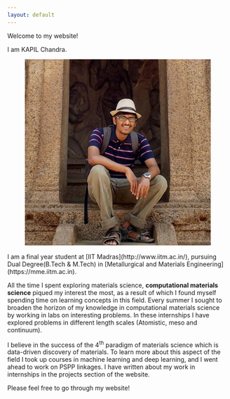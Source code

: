 ```yaml
---
layout: default
---
```


Welcome to my website!

I am KAPIL Chandra.

<figure>
<img class="home" src="/assets/profile_pic.jpg" alt="Me">

</figure>
I am a final year student at [IIT Madras](http://www.iitm.ac.in/), pursuing Dual Degree(B.Tech & M.Tech) in [Metallurgical and Materials Engineering](https://mme.iitm.ac.in).

All the time I spent exploring materials science, **computational materials science** piqued my interest the most, as a result of which I found myself spending time on learning concepts in this field. Every summer I sought to broaden the horizon of my knowledge in computational materials science by working in labs on interesting problems. In these internships I have explored problems in different length scales (Atomistic, meso and continuum).

I believe in the success of the 4<sup>th</sup> paradigm of materials science which is data-driven discovery of materials. To learn more about this aspect of the field I took up courses in machine learning and deep learning, and I went ahead to work on PSPP linkages. I have written about my work in internships in the projects section of the website.

Please feel free to go through my website!
